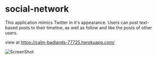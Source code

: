 # social-network

This application mimics Twitter in it's appearance. Users can post text-based posts to their timeline, as well as follow and like the posts of other users.

view at https://calm-badlands-77725.herokuapp.com/

![ScreenShot](screenshot.PNG)
